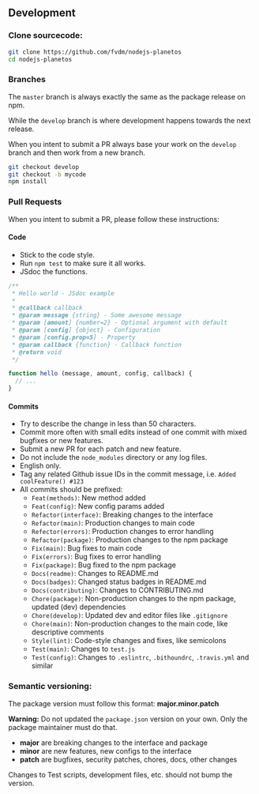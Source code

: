 Development
-----------

### Clone sourcecode:

```bash
git clone https://github.com/fvdm/nodejs-planetos
cd nodejs-planetos
```

### Branches

The `master` branch is always exactly the same as the
package release on npm.

While the `develop` branch is where development happens
towards the next release.

When you intent to submit a PR always base your work on
the `develop` branch and then work from a new branch.


```bash
git checkout develop
git checkout -b mycode
npm install
```


### Pull Requests

When you intent to submit a PR, please follow these instructions:


#### Code

* Stick to the code style.
* Run `npm test` to make sure it all works.
* JSdoc the functions.


```js
/**
 * Hello world - JSdoc example
 *
 * @callback callback
 * @param message {string} - Some awesome message
 * @param [amount] {number=2} - Optional argument with default
 * @param [config] {object} - Configuration
 * @param [config.prop=5] - Property
 * @param callback {function} - Callback function
 * @return void
 */

function hello (message, amount, config, callback) {
  // ...
}
```


#### Commits

* Try to describe the change in less than 50 characters.
* Commit more often with small edits instead of one commit with mixed bugfixes or new features.
* Submit a new PR for each patch and new feature.
* Do not include the `node_modules` directory or any log files.
* English only.
* Tag any related Github issue IDs in the commit message, i.e. `Added coolFeature() #123`
* All commits should be prefixed:
  * `Feat(methods)`: New method added
  * `Feat(config)`: New config params added
  * `Refactor(interface)`: Breaking changes to the interface
  * `Refactor(main)`: Production changes to main code
  * `Refector(errors)`: Production changes to error handling
  * `Refactor(package)`: Production changes to the npm package
  * `Fix(main)`: Bug fixes to main code
  * `Fix(errors)`: Bug fixes to error handling
  * `Fix(package)`: Bug fixed to the npm package
  * `Docs(readme)`: Changes to README.md
  * `Docs(badges)`: Changed status badges in README.md
  * `Docs(contributing)`: Changes to CONTRIBUTING.md
  * `Chore(package)`: Non-production changes to the npm package, updated (dev) dependencies
  * `Chore(develop)`: Updated dev and editor files like `.gitignore`
  * `Chore(main)`: Non-production changes to the main code, like descriptive comments
  * `Style(lint)`: Code-style changes and fixes, like semicolons
  * `Test(main)`: Changes to `test.js`
  * `Test(config)`: Changes to `.eslintrc`, `.bithoundrc`, `.travis.yml` and similar


### Semantic versioning:

The package version must follow this format: **major.minor.patch**

**Warning:** Do not updated the `package.json` version on your own.
Only the package maintainer must do that.

* **major** are breaking changes to the interface and package
* **minor** are new features, new configs to the interface
* **patch** are bugfixes, security patches, chores, docs, other changes

Changes to Test scripts, development files, etc. should not bump the version.
